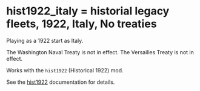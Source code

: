 # hist1922_italy = historial legacy fleets, 1922, Italy, No treaties

Playing as a 1922 start as Italy.

The Washington Naval Treaty is not in effect.
The Versailles Treaty is not in effect.

Works with the `hist1922` (Historical 1922) mod.

See the [hist1922](hist1922.md) documentation for details.

